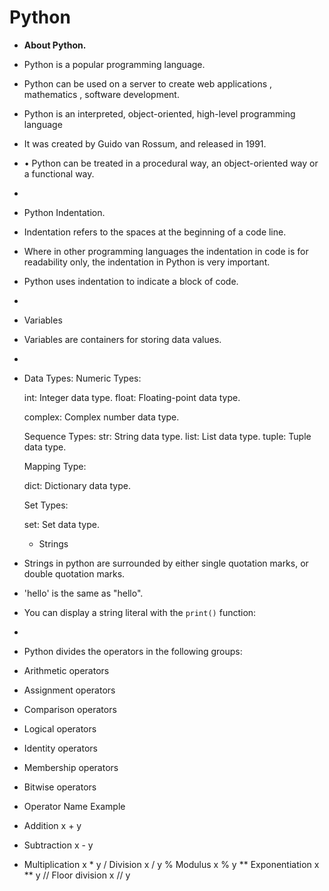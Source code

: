 # Python

- **About Python.**
- Python is a popular programming language.
- Python can be used on a server to create web applications , mathematics , software development.
- Python is an interpreted, object-oriented, high-level programming language
- It was created by Guido van Rossum, and released in 1991.
- • Python can be treated in a procedural way, an object-oriented way or a functional way.
- 
-  Python Indentation.
- Indentation refers to the spaces at the beginning of a code line.
- Where in other programming languages the indentation in code is for readability only, the indentation in Python is very important.
- Python uses indentation to indicate a block of code.
- 
- Variables
- Variables are containers for storing data values.
- 

- 
  Data Types:
  Numeric Types:

  int: Integer data type.
  float: Floating-point data type.
  
  complex: Complex number data type.
  
  Sequence Types:
  str: String data type.
  list: List data type.
  tuple: Tuple data type.
  
  Mapping Type:
  
  dict: Dictionary data type.
  
  Set Types:
  
  set: Set data type.

  - Strings
- Strings in python are surrounded by either single quotation marks, or double quotation marks.
- 'hello' is the same as "hello".
- You can display a string literal with the `print()` function:
- 
- Python divides the operators in the following groups:

- Arithmetic operators
- Assignment operators
- Comparison operators
- Logical operators
- Identity operators
- Membership operators
- Bitwise operators
- Operator	Name	Example
+	Addition	x + y
-	Subtraction	x - y
*	Multiplication	x * y
/	Division	x / y
%	Modulus	x % y
**	Exponentiation	x ** y
//	Floor division	x // y
